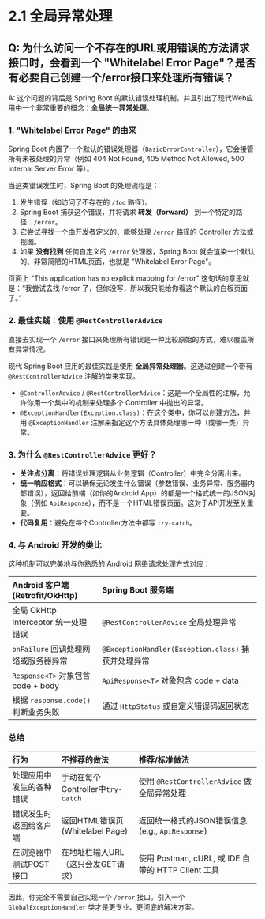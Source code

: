 # 2.1 全局异常处理

## Q: 为什么访问一个不存在的URL或用错误的方法请求接口时，会看到一个 "Whitelabel Error Page"？是否有必要自己创建一个/error接口来处理所有错误？

A: 这个问题的背后是 Spring Boot 的默认错误处理机制，并且引出了现代Web应用中一个非常重要的概念：**全局统一异常处理**。

### 1. "Whitelabel Error Page" 的由来

Spring Boot 内置了一个默认的错误处理器（`BasicErrorController`），它会接管所有未被处理的异常（例如 404 Not Found, 405 Method Not Allowed, 500 Internal Server Error 等）。

当这类错误发生时，Spring Boot 的处理流程是：
1.  发生错误（如访问了不存在的 `/foo` 路径）。
2.  Spring Boot 捕获这个错误，并将请求 **转发（forward）** 到一个特定的路径：`/error`。
3.  它尝试寻找一个由开发者定义的、能够处理 `/error` 路径的 Controller 方法或视图。
4.  如果 **没有找到** 任何自定义的 `/error` 处理器，Spring Boot 就会渲染一个默认的、非常简陋的HTML页面，也就是 "Whitelabel Error Page"。

页面上 "This application has no explicit mapping for /error" 这句话的意思就是：“我尝试去找 /error 了，但你没写，所以我只能给你看这个默认的白板页面了。”

### 2. 最佳实践：使用 `@RestControllerAdvice`

直接去实现一个 `/error` 接口来处理所有错误是一种比较原始的方式，难以覆盖所有异常情况。

现代 Spring Boot 应用的最佳实践是使用 **全局异常处理器**。这通过创建一个带有 `@RestControllerAdvice` 注解的类来实现。

-   `@ControllerAdvice` / `@RestControllerAdvice`：这是一个全局性的注解，允许你用一个集中的机制来处理多个 Controller 中抛出的异常。
-   `@ExceptionHandler(Exception.class)`：在这个类中，你可以创建方法，并用 `@ExceptionHandler` 注解来指定这个方法具体处理哪一种（或哪一类）异常。

### 3. 为什么 `@RestControllerAdvice` 更好？

-   **关注点分离**：将错误处理逻辑从业务逻辑（Controller）中完全分离出来。
-   **统一响应格式**：可以确保无论发生什么错误（参数错误、业务异常、服务器内部错误），返回给前端（如你的Android App）的都是一个格式统一的JSON对象（例如 `ApiResponse`），而不是一个HTML错误页面。这对于API开发至关重要。
-   **代码复用**：避免在每个Controller方法中都写 `try-catch`。

### 4. 与 Android 开发的类比

这种机制可以完美地与你熟悉的 Android 网络请求处理方式对应：

| Android 客户端 (Retrofit/OkHttp) | Spring Boot 服务端 |
| :--- | :--- |
| 全局 OkHttp Interceptor 统一处理错误 | `@RestControllerAdvice` 全局处理异常 |
| `onFailure` 回调处理网络或服务器异常 | `@ExceptionHandler(Exception.class)` 捕获并处理异常 |
| `Response<T>` 对象包含 code + body | `ApiResponse<T>` 对象包含 code + data |
| 根据 `response.code()` 判断业务失败 | 通过 `HttpStatus` 或自定义错误码返回状态 |

### 总结

| 行为 | 不推荐的做法 | **推荐/标准做法** |
| :--- | :--- | :--- |
| 处理应用中发生的各种错误 | 手动在每个Controller中`try-catch` | 使用 `@RestControllerAdvice` 做全局异常处理 |
| 错误发生时返回给客户端 | 返回HTML错误页 (Whitelabel Page) | 返回统一格式的JSON错误信息 (e.g., `ApiResponse`) |
| 在浏览器中测试POST接口 | 在地址栏输入URL（这只会发GET请求） | 使用 Postman, cURL, 或 IDE 自带的 HTTP Client 工具 |

因此，你完全不需要自己实现一个 `/error` 接口。引入一个 `GlobalExceptionHandler` 类才是更专业、更彻底的解决方案。
